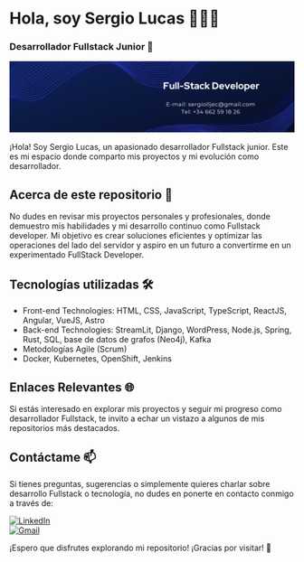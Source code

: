 # Hola, soy Sergio Lucas 👨🏻‍💻

### Desarrollador Fullstack Junior 🚀

![Banner LinkedIn](https://github.com/SergioLucasLopez/SergioLucasLopez/blob/main/New%20Banner.png)

¡Hola! Soy Sergio Lucas, un apasionado desarrollador Fullstack junior. Este es mi espacio donde comparto mis proyectos y mi evolución como desarrollador.

## Acerca de este repositorio 📁

No dudes en revisar mis proyectos personales y profesionales, donde demuestro mis habilidades y mi desarrollo continuo como Fullstack developer. Mi objetivo es crear soluciones eficientes y optimizar las operaciones del lado del servidor y aspiro en un futuro a convertirme en un experimentado FullStack Developer.

## Tecnologías utilizadas 🛠️

- Front-end Technologies: HTML, CSS, JavaScript, TypeScript, ReactJS, Angular, VueJS, Astro
- Back-end Technologies: StreamLit, Django, WordPress, Node.js, Spring, Rust, SQL, base de datos de grafos (Neo4j), Kafka
- Metodologías Agile (Scrum)
- Docker, Kubernetes, OpenShift, Jenkins

## Enlaces Relevantes 🌐

Si estás interesado en explorar mis proyectos y seguir mi progreso como desarrollador Fullstack, te invito a echar un vistazo a algunos de mis repositorios más destacados.

## Contáctame 📫

Si tienes preguntas, sugerencias o simplemente quieres charlar sobre desarrollo Fullstack o tecnología, no dudes en ponerte en contacto conmigo a través de:

[![LinkedIn](https://img.shields.io/badge/LinkedIn-white?style=for-the-badge&logo=linkedin&logoColor=white&labelColor=%230A66C2&color=%23363636)](https://www.linkedin.com/in/sergio-lucas-l%C3%B3pez-48881b28a/)
</br>
[![Gmail](https://img.shields.io/badge/Email%20personal-white?style=for-the-badge&logo=gmail&logoColor=white&label=tuemail%40gmail.com&labelColor=black&color=%23EA4335)](mailto:sergiolljec@gmail.com)

¡Espero que disfrutes explorando mi repositorio! ¡Gracias por visitar! 👋
